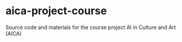 # aica-project-course
Source code and materials for the course project AI in Culture and Art (AICA)
